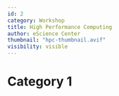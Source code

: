 ```yaml
---
id: 2
category: Workshop
title: High Performance Computing
author: eScience Center
thumbnail: "hpc-thumbnail.avif"
visibility: visible
---
```


# Category 1